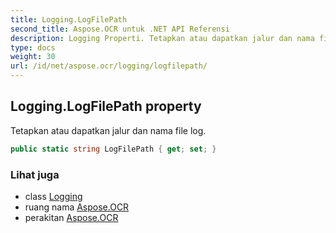 ```yaml
---
title: Logging.LogFilePath
second_title: Aspose.OCR untuk .NET API Referensi
description: Logging Properti. Tetapkan atau dapatkan jalur dan nama file log.
type: docs
weight: 30
url: /id/net/aspose.ocr/logging/logfilepath/
---
```

## Logging.LogFilePath property

Tetapkan atau dapatkan jalur dan nama file log.

```csharp
public static string LogFilePath { get; set; }
```

### Lihat juga

* class [Logging](../)
* ruang nama [Aspose.OCR](../../logging/)
* perakitan [Aspose.OCR](../../../)


